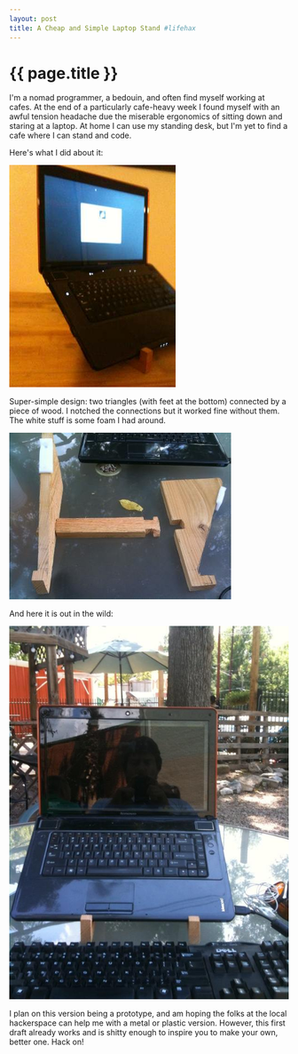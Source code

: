 ```yaml
---
layout: post
title: A Cheap and Simple Laptop Stand #lifehax
---
```


{{ page.title }}
================

I'm a nomad programmer, a bedouin, and often find myself working at cafes.  At the
end of a particularly cafe-heavy week I found myself with an awful 
tension headache due the miserable ergonomics of sitting down and staring
at a laptop.  At home I can use my standing desk, but I'm yet to find a
cafe where I can stand and code.  

Here's what I did about it:

<img src="/images/laptop_stand1.jpg" />

Super-simple design: two triangles (with feet at the bottom) connected by a piece
of wood.  I notched the connections but it worked fine without them.  The white
stuff is some foam I had around.

<img src="/images/laptop_stand2.jpg" />

And here it is out in the wild: 

<img src="/images/laptop_stand_outside.jpg" />

I plan on this version being a prototype, and am hoping the folks at the local
hackerspace can help me with a metal or plastic version.  However, this first
draft already works and is shitty enough to inspire you to make your own,
better one.  Hack on!
